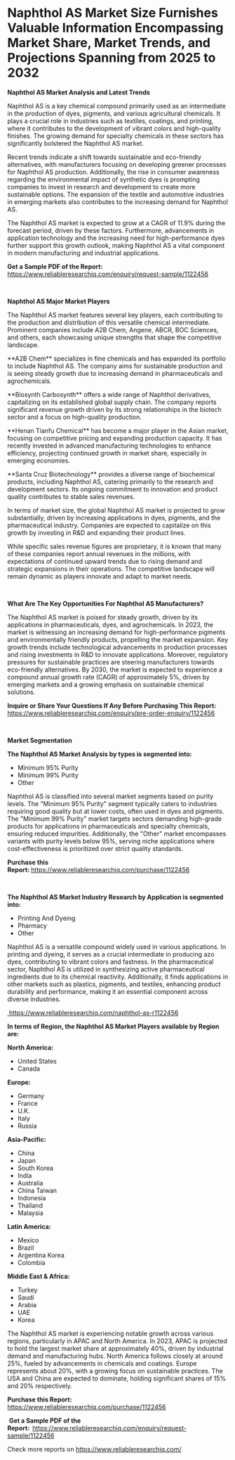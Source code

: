 <p><h1>Naphthol AS Market Size Furnishes Valuable Information Encompassing Market Share, Market Trends, and Projections Spanning from 2025 to 2032</h1></p><p><strong>Naphthol AS Market Analysis and Latest Trends</strong></p>
<p><p>Naphthol AS is a key chemical compound primarily used as an intermediate in the production of dyes, pigments, and various agricultural chemicals. It plays a crucial role in industries such as textiles, coatings, and printing, where it contributes to the development of vibrant colors and high-quality finishes. The growing demand for specialty chemicals in these sectors has significantly bolstered the Naphthol AS market.</p><p>Recent trends indicate a shift towards sustainable and eco-friendly alternatives, with manufacturers focusing on developing greener processes for Naphthol AS production. Additionally, the rise in consumer awareness regarding the environmental impact of synthetic dyes is prompting companies to invest in research and development to create more sustainable options. The expansion of the textile and automotive industries in emerging markets also contributes to the increasing demand for Naphthol AS.</p><p>The Naphthol AS market is expected to grow at a CAGR of 11.9% during the forecast period, driven by these factors. Furthermore, advancements in application technology and the increasing need for high-performance dyes further support this growth outlook, making Naphthol AS a vital component in modern manufacturing and industrial applications.</p></p>
<p><strong>Get a Sample PDF of the Report:&nbsp;</strong> <a href="https://www.reliableresearchiq.com/enquiry/request-sample/1122456?utm_campaign=2209&utm_medium=2&utm_source=Github&utm_content=ia&utm_term=30012025&utm_id=naphthol-as">https://www.reliableresearchiq.com/enquiry/request-sample/1122456</a></p>
<p>&nbsp;</p>
<p><strong>Naphthol AS Major Market Players</strong></p>
<p><p>The Naphthol AS market features several key players, each contributing to the production and distribution of this versatile chemical intermediate. Prominent companies include A2B Chem, Angene, ABCR, BOC Sciences, and others, each showcasing unique strengths that shape the competitive landscape.</p><p>**A2B Chem** specializes in fine chemicals and has expanded its portfolio to include Naphthol AS. The company aims for sustainable production and is seeing steady growth due to increasing demand in pharmaceuticals and agrochemicals.</p><p>**Biosynth Carbosynth** offers a wide range of Naphthol derivatives, capitalizing on its established global supply chain. The company reports significant revenue growth driven by its strong relationships in the biotech sector and a focus on high-quality production.</p><p>**Henan Tianfu Chemical** has become a major player in the Asian market, focusing on competitive pricing and expanding production capacity. It has recently invested in advanced manufacturing technologies to enhance efficiency, projecting continued growth in market share, especially in emerging economies.</p><p>**Santa Cruz Biotechnology** provides a diverse range of biochemical products, including Naphthol AS, catering primarily to the research and development sectors. Its ongoing commitment to innovation and product quality contributes to stable sales revenues.</p><p>In terms of market size, the global Naphthol AS market is projected to grow substantially, driven by increasing applications in dyes, pigments, and the pharmaceutical industry. Companies are expected to capitalize on this growth by investing in R&D and expanding their product lines.</p><p>While specific sales revenue figures are proprietary, it is known that many of these companies report annual revenues in the millions, with expectations of continued upward trends due to rising demand and strategic expansions in their operations. The competitive landscape will remain dynamic as players innovate and adapt to market needs.</p></p>
<p>&nbsp;</p>
<p><strong>What Are The Key Opportunities For Naphthol AS Manufacturers?</strong></p>
<p><p>The Naphthol AS market is poised for steady growth, driven by its applications in pharmaceuticals, dyes, and agrochemicals. In 2023, the market is witnessing an increasing demand for high-performance pigments and environmentally friendly products, propelling the market expansion. Key growth trends include technological advancements in production processes and rising investments in R&D to innovate applications. Moreover, regulatory pressures for sustainable practices are steering manufacturers towards eco-friendly alternatives. By 2030, the market is expected to experience a compound annual growth rate (CAGR) of approximately 5%, driven by emerging markets and a growing emphasis on sustainable chemical solutions.</p></p>
<p><strong>Inquire or Share Your Questions If Any Before Purchasing This Report:</strong> <a href="https://www.reliableresearchiq.com/enquiry/pre-order-enquiry/1122456?utm_campaign=2209&utm_medium=2&utm_source=Github&utm_content=ia&utm_term=30012025&utm_id=naphthol-as">https://www.reliableresearchiq.com/enquiry/pre-order-enquiry/1122456</a></p>
<p>&nbsp;</p>
<p><strong>Market Segmentation</strong></p>
<p><strong>The Naphthol AS Market Analysis by types is segmented into:</strong></p>
<p><ul><li>Minimum 95% Purity</li><li>Minimum 99% Purity</li><li>Other</li></ul></p>
<p><p>Naphthol AS is classified into several market segments based on purity levels. The "Minimum 95% Purity" segment typically caters to industries requiring good quality but at lower costs, often used in dyes and pigments. The "Minimum 99% Purity" market targets sectors demanding high-grade products for applications in pharmaceuticals and specialty chemicals, ensuring reduced impurities. Additionally, the "Other" market encompasses variants with purity levels below 95%, serving niche applications where cost-effectiveness is prioritized over strict quality standards.</p></p>
<p><strong>Purchase this Report:&nbsp;</strong><a href="https://www.reliableresearchiq.com/purchase/1122456?utm_campaign=2209&utm_medium=2&utm_source=Github&utm_content=ia&utm_term=30012025&utm_id=naphthol-as">https://www.reliableresearchiq.com/purchase/1122456</a></p>
<p>&nbsp;</p>
<p><strong>The Naphthol AS Market Industry Research by Application is segmented into:</strong></p>
<p><ul><li>Printing And Dyeing</li><li>Pharmacy</li><li>Other</li></ul></p>
<p><p>Naphthol AS is a versatile compound widely used in various applications. In printing and dyeing, it serves as a crucial intermediate in producing azo dyes, contributing to vibrant colors and fastness. In the pharmaceutical sector, Naphthol AS is utilized in synthesizing active pharmaceutical ingredients due to its chemical reactivity. Additionally, it finds applications in other markets such as plastics, pigments, and textiles, enhancing product durability and performance, making it an essential component across diverse industries.</p></p>
<p><a href="https://www.reliableresearchiq.com/naphthol-as-r1122456?utm_campaign=2209&utm_medium=2&utm_source=Github&utm_content=ia&utm_term=30012025&utm_id=naphthol-as">&nbsp;https://www.reliableresearchiq.com/naphthol-as-r1122456</a></p>
<p><strong>In terms of Region, the Naphthol AS Market Players available by Region are:</strong></p>
<p>
    <p> <strong> North America: </strong>
        <ul>
            <li>United States</li>
            <li>Canada</li>
        </ul>
        </p> 
    <p> <strong> Europe: </strong>
        <ul>
            <li>Germany</li>
            <li>France</li>
            <li>U.K.</li>
            <li>Italy</li>
            <li>Russia</li>
        </ul>
        </p> 
    <p> <strong> Asia-Pacific: </strong>
        <ul>
            <li>China</li>
            <li>Japan</li>
            <li>South Korea</li>
            <li>India</li>
            <li>Australia</li>
            <li>China Taiwan</li>
            <li>Indonesia</li>
            <li>Thailand</li>
            <li>Malaysia</li>
        </ul>
        </p> 
    <p> <strong> Latin America: </strong>
        <ul>
            <li>Mexico</li>
            <li>Brazil</li>
            <li>Argentina Korea</li>
            <li>Colombia</li>
        </ul>
        </p> 
    <p> <strong> Middle East & Africa: </strong>
        <ul>
            <li>Turkey</li>
            <li>Saudi</li>
            <li>Arabia</li>
            <li>UAE</li>
            <li>Korea</li>
        </ul>
    </p>
    </p>
<p><p>The Naphthol AS market is experiencing notable growth across various regions, particularly in APAC and North America. In 2023, APAC is projected to hold the largest market share at approximately 40%, driven by industrial demand and manufacturing hubs. North America follows closely at around 25%, fueled by advancements in chemicals and coatings. Europe represents about 20%, with a growing focus on sustainable practices. The USA and China are expected to dominate, holding significant shares of 15% and 20% respectively.</p></p>
<p><strong>Purchase this Report: </strong><a href="https://www.reliableresearchiq.com/purchase/1122456?utm_campaign=2209&utm_medium=2&utm_source=Github&utm_content=ia&utm_term=30012025&utm_id=naphthol-as">https://www.reliableresearchiq.com/purchase/1122456</a></p>
<p>&nbsp;<strong>Get a Sample PDF of the Report:&nbsp;&nbsp;</strong><a href="https://www.reliableresearchiq.com/enquiry/request-sample/1122456?utm_campaign=2209&utm_medium=2&utm_source=Github&utm_content=ia&utm_term=30012025&utm_id=naphthol-as">https://www.reliableresearchiq.com/enquiry/request-sample/1122456</a></p>
<p><strong></strong></p>
<p>Check more reports on <a href="https://www.reliableresearchiq.com/?utm_campaign=2209&utm_medium=2&utm_source=Github&utm_content=ia&utm_term=30012025&utm_id=naphthol-as">https://www.reliableresearchiq.com/</a></p>